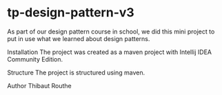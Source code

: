 # tp-design-pattern-v3
As part of our design pattern course in school, we did this mini project to put in use what we learned about design patterns.

Installation
The project was created as a maven project with Intellij IDEA Community Edition.

Structure
The project is structured using maven.

Author
Thibaut Routhe
